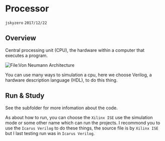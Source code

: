 # Processor
`jskyzero` `2017/12/22`

## Overview

Central processing unit (CPU), the hardware within a computer that executes a program.

![File:Von Neumann Architecture](https://upload.wikimedia.org/wikipedia/commons/e/e5/Von_Neumann_Architecture.svg)

You can use many ways to simulation a cpu, here we choose Verilog, a hardware description language (HDL), to do this thing.

## Run & Study

See the subfolder for more infomation about the code.

As about how to run, you can choose the `Xilinx ISE` use the simulation mode or some other name which can run the projects. I recommond you to use the `Icarus Verilog` to do these things, the source file is by `Xilinx ISE` but I last testing run was in `Icarus Verilog`.
